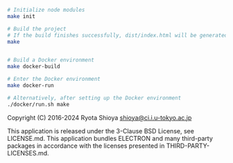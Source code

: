 ```bash
# Initialize node modules
make init

# Build the project
# If the build finishes successfully, dist/index.html will be generated.
make


# Build a Docker environment
make docker-build

# Enter the Docker environment
make docker-run

# Alternatively, after setting up the Docker environment
./docker/run.sh make

```


Copyright (C) 2016-2024 Ryota Shioya <shioya@ci.i.u-tokyo.ac.jp>

This application is released under the 3-Clause BSD License, see LICENSE.md.
This application bundles ELECTRON and many third-party packages in accordance with the licenses presented in THIRD-PARTY-LICENSES.md.

